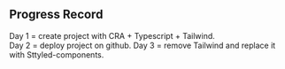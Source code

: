 ## Progress Record

Day 1 = create project with CRA + Typescript + Tailwind.</br>
Day 2 = deploy project on github.
Day 3 = remove Tailwind and replace it with Sttyled-components.
